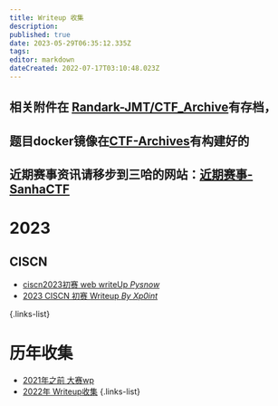```yaml
---
title: Writeup 收集
description: 
published: true
date: 2023-05-29T06:35:12.335Z
tags: 
editor: markdown
dateCreated: 2022-07-17T03:10:48.023Z
---
```


## 相关附件在 [Randark-JMT/CTF_Archive](https://github.com/Randark-JMT/CTF_Archive)有存档，
## 题目docker镜像在[CTF-Archives](https://github.com/CTF-Archives)有构建好的
## 近期赛事资讯请移步到三哈的网站：[近期赛事-SanhaCTF](https://www.su-sanha.cn/events/)

# 2023
## CISCN
- [ciscn2023初赛 web writeUp *Pysnow*](https://pysnow.cn/archives/713/)
- [2023 CISCN 初赛 Writeup *By Xp0int* ](https://xp0int.top/posts/2023/05/28/2023-CISCN-%E5%88%9D%E8%B5%9B-Writeup-By-Xp0int)

{.links-list}


# 历年收集
- [2021年之前 大赛wp](/writeup/before_2021)
- [2022年 Writeup收集](/writeup/2022)
{.links-list}